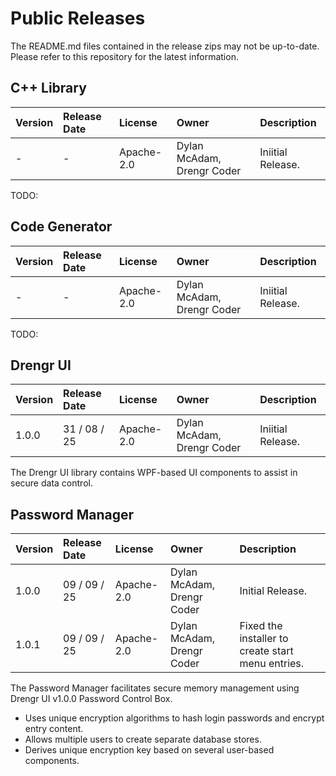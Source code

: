 # Public Releases
The README.md files contained in the release zips may not be up-to-date. Please refer to this repository for the latest information.

## C++ Library
| Version | Release Date | License | Owner | Description |
|:--------|:-------------|:--------|:------|:------------|
| - | - | Apache-2.0 | Dylan McAdam, Drengr Coder | Iniitial Release. |

TODO:

## Code Generator
| Version | Release Date | License | Owner | Description |
|:--------|:-------------|:--------|:------|:------------|
| - | - | Apache-2.0 | Dylan McAdam, Drengr Coder | Iniitial Release. |

TODO:

## Drengr UI
| Version | Release Date | License | Owner | Description |
|:--------|:-------------|:--------|:------|:------------|
| 1.0.0 | 31 / 08 / 25 | Apache-2.0 | Dylan McAdam, Drengr Coder | Iniitial Release. |

The Drengr UI library contains WPF-based UI components to assist in secure data control.

## Password Manager
| Version | Release Date | License | Owner | Description |
|:--------|:-------------|:--------|:------|:------------|
| 1.0.0 | 09 / 09 / 25 | Apache-2.0 | Dylan McAdam, Drengr Coder | Initial Release. |
| 1.0.1 | 09 / 09 / 25 | Apache-2.0 | Dylan McAdam, Drengr Coder | Fixed the installer to create start menu entries. |

The Password Manager facilitates secure memory management using Drengr UI v1.0.0 Password Control Box.
- Uses unique encryption algorithms to hash login passwords and encrypt entry content.
- Allows multiple users to create separate database stores.
- Derives unique encryption key based on several user-based components.
